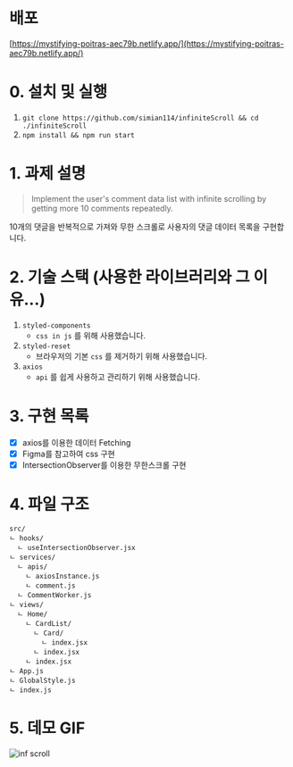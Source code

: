 # 배포

[https://mystifying-poitras-aec79b.netlify.app/](https://mystifying-poitras-aec79b.netlify.app/)

# 0. 설치 및 실행

1. `git clone https://github.com/simian114/infiniteScroll && cd ./infiniteScroll`
2. `npm install && npm run start`

# 1. 과제 설명

> Implement the user's comment data list with infinite scrolling by getting more 10 comments repeatedly.

10개의 댓글을 반복적으로 가져와 무한 스크롤로 사용자의 댓글 데이터 목록을 구현합니다.

# 2. 기술 스택 (사용한 라이브러리와 그 이유...)

1. `styled-components`
   - `css in js` 를 위해 사용했습니다.
2. `styled-reset`
   - 브라우저의 기본 `css` 를 제거하기 위해 사용했습니다.
3. `axios`
   - `api` 를 쉽게 사용하고 관리하기 위해 사용했습니다.

# 3. 구현 목록

- [x] axios를 이용한 데이터 Fetching
- [x] Figma를 참고하여 css 구현
- [x] IntersectionObserver를 이용한 무한스크롤 구현

# 4. 파일 구조

```
src/
ㄴ hooks/
  ㄴ useIntersectionObserver.jsx
ㄴ services/
  ㄴ apis/
    ㄴ axiosInstance.js
    ㄴ comment.js
  ㄴ CommentWorker.js
ㄴ views/
  ㄴ Home/
    ㄴ CardList/
      ㄴ Card/
        ㄴ index.jsx
      ㄴ index.jsx
    ㄴ index.jsx
ㄴ App.js
ㄴ GlobalStyle.js
ㄴ index.js
```

# 5. 데모 GIF

![inf scroll](https://user-images.githubusercontent.com/49119625/127108225-bc0cdcee-b003-455d-a023-cefe15da196e.gif)
